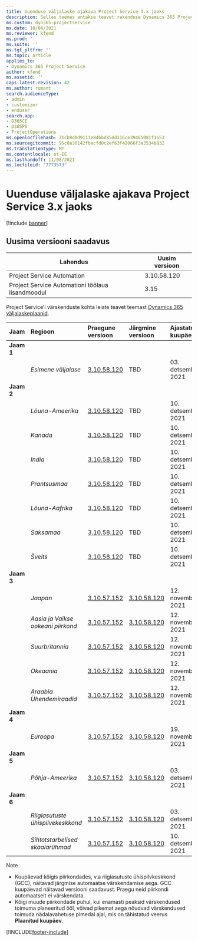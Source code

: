 ```yaml
---
title: Uuenduse väljalaske ajakava Project Service 3.x jaoks
description: Selles teemas antakse teavet rakenduse Dynamics 365 Project Service Automation saadaolevate ja tulevaste väljaannete kohta.
ms.custom: dyn365-projectservice
ms.date: 10/04/2021
ms.reviewer: kfend
ms.prod: ''
ms.suite: ''
ms.tgt_pltfrm: ''
ms.topic: article
applies_to:
- Dynamics 365 Project Service
author: kfend
ms.assetid: ''
caps.latest.revision: 42
ms.author: rumant
search.audienceType:
- admin
- customizer
- enduser
search.app:
- D365CE
- D365PS
- ProjectOperations
ms.openlocfilehash: 71cb8d0d9111e84bbd85dd116ce39465081f1653
ms.sourcegitcommit: 95c0a30142fbacfd0c2ef63f42066f3a3534b832
ms.translationtype: MT
ms.contentlocale: et-EE
ms.lasthandoff: 11/08/2021
ms.locfileid: "7773573"
---
```

# <a name="update-release-schedule-for-project-service-3x"></a>Uuenduse väljalaske ajakava Project Service 3.x jaoks

[!include [banner](../includes/psa-now-project-operations.md)]

## <a name="latest-version-availability"></a>Uusima versiooni saadavus

| Lahendus  | Uusim versioon |
|-------|----|
| Project Service Automation    | 3.10.58.120 |
| Project Service Automationi töölaua lisandmoodul                | 3.15          |

Project Service’i värskenduste kohta leiate teavet teemast [Dynamics 365 väljalaskeplaanid](/dynamics365/release-plans/). 

| Jaam  | Regioon | Praegune versioon | Järgmine versioon |  Ajastatud kuupäev
| :---   | :---   | :---   | :---   |:---   |         
|<strong>Jaam 1</strong> | |  |  | |
| | <i>Esimene väljalase</i> | [3.10.58.120](whats-new-ur-37.md) | TBD | 03. detsember 2021
|<strong>Jaam 2</strong> | |  |  | |
| | <i>Lõuna-Ameerika</i> | [3.10.58.120](whats-new-ur-37.md) | TBD | 10. detsember 2021
| | <i>Kanada</i> | [3.10.58.120](whats-new-ur-37.md) | TBD | 10. detsember 2021
| | <i>India</i> | [3.10.58.120](whats-new-ur-37.md) | TBD | 10. detsember 2021
| | <i>Prantsusmaa</i> | [3.10.58.120](whats-new-ur-37.md) | TBD | 10. detsember 2021
| | <i>Lõuna-Aafrika</i> | [3.10.58.120](whats-new-ur-37.md) | TBD | 10. detsember 2021
| | <i>Saksamaa</i> | [3.10.58.120](whats-new-ur-37.md) | TBD | 10. detsember 2021
| | <i>Šveits</i> | [3.10.58.120](whats-new-ur-37.md) | TBD | 10. detsember 2021
|<strong>Jaam 3</strong> | |  |  | |
| | <i>Jaapan</i> | [3.10.57.152](whats-new-ur-36.md) | [3.10.58.120](whats-new-ur-37.md) | 12. november, 2021
| | <i>Aasia ja Vaikse ookeani piirkond</i> | [3.10.57.152](whats-new-ur-36.md) | [3.10.58.120](whats-new-ur-37.md) | 12. november, 2021
| | <i>Suurbritannia</i> | [3.10.57.152](whats-new-ur-36.md) | [3.10.58.120](whats-new-ur-37.md) | 12. november, 2021
| | <i>Okeaania</i> | [3.10.57.152](whats-new-ur-36.md) | [3.10.58.120](whats-new-ur-37.md) | 12. november, 2021
| | <i>Araabia Ühendemiraadid</i> | [3.10.57.152](whats-new-ur-36.md) | [3.10.58.120](whats-new-ur-37.md) | 12. november, 2021
|<strong>Jaam 4</strong> | |  |  | |
| | <i>Euroopa</i> | [3.10.57.152](whats-new-ur-36.md) | [3.10.58.120](whats-new-ur-37.md) | 19. november, 2021
|<strong>Jaam 5</strong> | |  |  | |
| | <i>Põhja-Ameerika</i> | [3.10.57.152](whats-new-ur-36.md) | [3.10.58.120](whats-new-ur-37.md) | 03. detsember 2021
|<strong>Jaam 6</strong> | |  |  | |
| | <i>Riigiasutuste ühispilvekeskkond</i> | [3.10.57.152](whats-new-ur-36.md) | [3.10.58.120](whats-new-ur-37.md) | 03. detsember 2021
| | <i>Sihtotstarbelised skaalarühmad</i> | [3.10.57.152](whats-new-ur-36.md) | [3.10.58.120](whats-new-ur-37.md) | 10. detsember 2021



>[!Note]
> - Kuupäevad kõigis piirkondades, v.a riigiasutuste ühispilvkeskkond (GCC), näitavad järgmise automaatse värskendamise aega. GCC kuupäevad näitavad versiooni saadavust. Praegu neid piirkondi automaatselt ei värskendata.
> - Kõigi muude piirkondade puhul, kui enamasti peaksid värskendused toimuma planeeritud ööl, võivad pikemat aega nõudvad värskendused toimuda nädalavahetuse pimedal ajal, mis on tähistatud veerus **Plaanitud kuupäev**.


[!INCLUDE[footer-include](../includes/footer-banner.md)]
